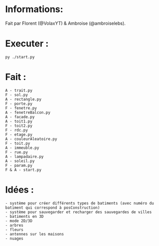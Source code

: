 # Informations:

Fait par Florent (@VolaxYT) & Ambroise (@ambroiselebs).

# Executer :

`py ./start.py`

# Fait : 
```
A - trait.py
F - sol.py
A - rectangle.py
F - porte.py
F - fenetre.py
A - fenetreBalcon.py
A - facade.py
A - toit1.py
F - toit2.py
F - rdc.py
F - etage.py
A - couleurAleatoire.py
F - toit.py
A - immeuble.py
F - rue.py
A - lampadaire.py
A - soleil.py
F - param.py 
F & A - start.py
```

# Idées :
```
- système pour créer différents types de batiments (avec numéro du batiment qui correspond à posConstruction)
- système pour sauvegarder et recharger des sauvegardes de villes
- batiments en 3D
- mode 2D/3D
- arbres 
- fleurs
- antennes sur les maisons
- nuages
```